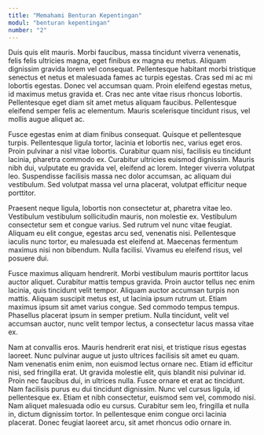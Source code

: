 ```yaml
---
title: "Memahami Benturan Kepentingan"
modul: "benturan kepentingan"
number: "2"
---
```


Duis quis elit mauris. Morbi faucibus, massa tincidunt viverra venenatis, felis felis ultricies magna, eget finibus ex magna eu metus. Aliquam dignissim gravida lorem vel consequat. Pellentesque habitant morbi tristique senectus et netus et malesuada fames ac turpis egestas. Cras sed mi ac mi lobortis egestas. Donec vel accumsan quam. Proin eleifend egestas metus, id maximus metus gravida et. Cras nec ante vitae risus rhoncus lobortis. Pellentesque eget diam sit amet metus aliquam faucibus. Pellentesque eleifend semper felis ac elementum. Mauris scelerisque tincidunt risus, vel mollis augue aliquet ac.

Fusce egestas enim at diam finibus consequat. Quisque et pellentesque turpis. Pellentesque ligula tortor, lacinia et lobortis nec, varius eget eros. Proin pulvinar a nisl vitae lobortis. Curabitur quam nisi, facilisis eu tincidunt lacinia, pharetra commodo ex. Curabitur ultricies euismod dignissim. Mauris nibh dui, vulputate eu gravida vel, eleifend ac lorem. Integer viverra volutpat leo. Suspendisse facilisis massa nec dolor accumsan, ac aliquam dui vestibulum. Sed volutpat massa vel urna placerat, volutpat efficitur neque porttitor.

Praesent neque ligula, lobortis non consectetur at, pharetra vitae leo. Vestibulum vestibulum sollicitudin mauris, non molestie ex. Vestibulum consectetur sem et congue varius. Sed rutrum vel nunc vitae feugiat. Aliquam eu elit congue, egestas arcu sed, venenatis nisi. Pellentesque iaculis nunc tortor, eu malesuada est eleifend at. Maecenas fermentum maximus nisi non bibendum. Nulla facilisi. Vivamus eu eleifend risus, vel posuere dui.

Fusce maximus aliquam hendrerit. Morbi vestibulum mauris porttitor lacus auctor aliquet. Curabitur mattis tempus gravida. Proin auctor tellus nec enim lacinia, quis tincidunt velit tempor. Aliquam auctor accumsan turpis non mattis. Aliquam suscipit metus est, ut lacinia ipsum rutrum ut. Etiam maximus ipsum sit amet varius congue. Sed commodo tempus tempus. Phasellus placerat ipsum in semper pretium. Nulla tincidunt, velit vel accumsan auctor, nunc velit tempor lectus, a consectetur lacus massa vitae ex.

Nam at convallis eros. Mauris hendrerit erat nisi, et tristique risus egestas laoreet. Nunc pulvinar augue ut justo ultrices facilisis sit amet eu quam. Nam venenatis enim enim, non euismod lectus ornare nec. Etiam id efficitur nisi, sed fringilla erat. Ut gravida molestie elit, quis blandit nisi pulvinar id. Proin nec faucibus dui, in ultrices nulla. Fusce ornare et erat ac tincidunt. Nam facilisis purus eu dui tincidunt dignissim. Nunc vel cursus ligula, id pellentesque ex. Etiam et nibh consectetur, euismod sem vel, commodo nisi. Nam aliquet malesuada odio eu cursus. Curabitur sem leo, fringilla et nulla in, dictum dignissim tortor. In pellentesque enim congue orci lacinia placerat. Donec feugiat laoreet arcu, sit amet rhoncus odio ornare in.
